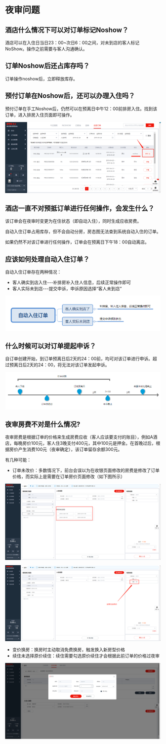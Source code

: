 # 夜审问题

## 酒店什么情况下可以对订单标记Noshow？

酒店可以在入住日当日23：00~次日6：00之间，对未到店的客人标记NoShow。操作之前需要与客人沟通确认。

## 订单Noshow后还占库存吗？

订单操作noshow后，立即释放库存。

## 预付订单在Noshow后，还可以办理入住吗？

预付订单在手工Noshow后，仍然可以在预离日中午12：00前排房入住。找到该订单，进入排房入住页面即可操作。

![](../.gitbook/assets/image%20%28408%29.png)

## 酒店一直不对预抵订单进行任何操作，会发生什么？

该订单会在夜审时变更为在住状态（即自动入住），同时生成应收房费。

自动入住订单占用库存，但不会自动分房，房态图无法查到系统自动入住的订单。

如果仍然不对该订单进行任何操作，订单会在预离日下午18：00自动离店。

## 应该如何处理自动入住订单？

自动入住订单存在两种情况：

* 客人确实到店入住---补排房补入住人信息，后续正常操作即可
* 客人实际未到店---提交申诉，申诉原因选择“客人未到店”

![](../.gitbook/assets/image%20%28513%29.png)

## 什么时候可以对订单提起申诉？

自订单创建开始，到订单预离日后2天的24：00前，均可对该订单进行申诉。超过预离日后2天的24：00，将无法对该订单发起申诉。

![](../.gitbook/assets/image%20%28502%29.png)

## 夜审房费不对是什么情况?

夜审房费是根据订单的价格来生成房费应收（客人应该要支付的账目），例如A酒店，每晚房价100元，客人住3晚支付400元，其中100元是押金。在首晚过后，根据房价产生消费100元（夜审确定），该订单留存余额300元。

有几种可能：

* 订单未改价：多数情况下，前台会误以为在收银页面修改的房费是修改了订单价格，而实际上是需要在订单房价页面修改（如下图所示）

![&#x5DE6;&#x4FA7;&#x9884;&#x5B9A;&#x4FE1;&#x606F;&#x70B9;&#x51FB;&#x603B;&#x623F;&#x4EF7;&#x4FEE;&#x6539;&#x8BA2;&#x5355;&#x4EF7;&#x683C;](../.gitbook/assets/image%20%28803%29.png)

![&#x6536;&#x94F6;&#x5E76;&#x975E;&#x6539;&#x4EF7;](../.gitbook/assets/image%20%28402%29.png)

* 变价换房：换房时主动取消免费换房，触发换入新房型价格
* 续住未选择原价续住：续住需要勾选原价续住才会根据此前订单的价格过夜审

![&#x4E3B;&#x52A8;&#x53D6;&#x6D88;&#x539F;&#x4EF7;&#x7EED;&#x4F4F;&#x5BFC;&#x81F4;&#x4EF7;&#x683C;&#x53D8;&#x66F4;](../.gitbook/assets/image%20%28428%29.png)

